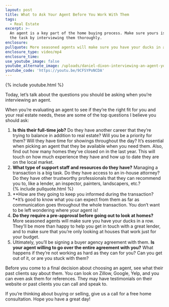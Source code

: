 ```yaml
---
layout: post
title: What to Ask Your Agent Before You Work With Them
tags:
  - Real Estate
excerpt: >-
  An agent is a key part of the home buying process. Make sure yours is up to
  the task by interviewing them thoroughly.
enclosure:
pullquote: More seasoned agents will make sure you have your ducks in a row.
enclosure_type: video/mp4
enclosure_time:
use_youtube_image: false
youtube_alternate_image: /uploads/daniel-dixon-interviewing-an-agent-youtube.jpg
youtube_code: 'https://youtu.be/9CFSYPoNCDA'
---
```



{% include youtube.html %}

Today, let’s talk about the questions you should be asking when you’re interviewing an agent.

When you’re evaluating an agent to see if they’re the right fit for you and your real estate needs, these are some of the top questions I believe you should ask:

1. **Is this their full-time job?** Do they have another career that they’re trying to balance in addition to real estate? Will you be a priority for them? Will they have time for showings throughout the day? It’s essential when picking an agent that they be available when you need them. Also, find out how many homes they’ve closed on in the last year. This will touch on how much experience they have and how up to date they are on the local market.
2. **What type of support staff and resources do they have?** Managing a transaction is a big task. Do they have access to an in-house attorney? Do they have other trustworthy professionals that they can recommend you to, like a lender, an inspector, painters, landscapers, etc.?<br>{% include pullquote.html %}
3. **How are they going to keep you informed during the transaction?**It’s good to know what you can expect from them as far as communication goes throughout the whole transaction. You don’t want to be left wondering where your agent is!
4. **Do they require a pre-approval before going out to look at homes?** More seasoned agents will make sure you have your ducks in a row. They’ll be more than happy to help you get in touch with a great lender, and to make sure that you’re only looking at houses that work just for your budget.
5. Ultimately, you’ll be signing a buyer agency agreement with them. **Is your agent willing to go over the entire agreement with you?** What happens if they’re not working as hard as they can for you? Can you get out of it, or are you stuck with them?

Before you come to a final decision about choosing an agent, see what their past clients say about them. You can look on Zillow, Google, Yelp, and you can even ask them for references. They may have testimonials on their website or past clients you can call and speak to.

If you’re thinking about buying or selling, give us a call for a free home consultation. Hope you have a great day!